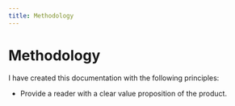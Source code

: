 ```yaml
---
title: Methodology
---
```


# Methodology 

I have created this documentation with the following principles:

  * Provide a reader with a clear value proposition of the product.
